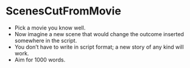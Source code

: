 # ScenesCutFromMovie

* Pick a movie you know well.
* Now imagine a new scene that would change the outcome inserted somewhere in the script.
* You don’t have to write in script format; a new story of any kind will work.
* Aim for 1000 words.

